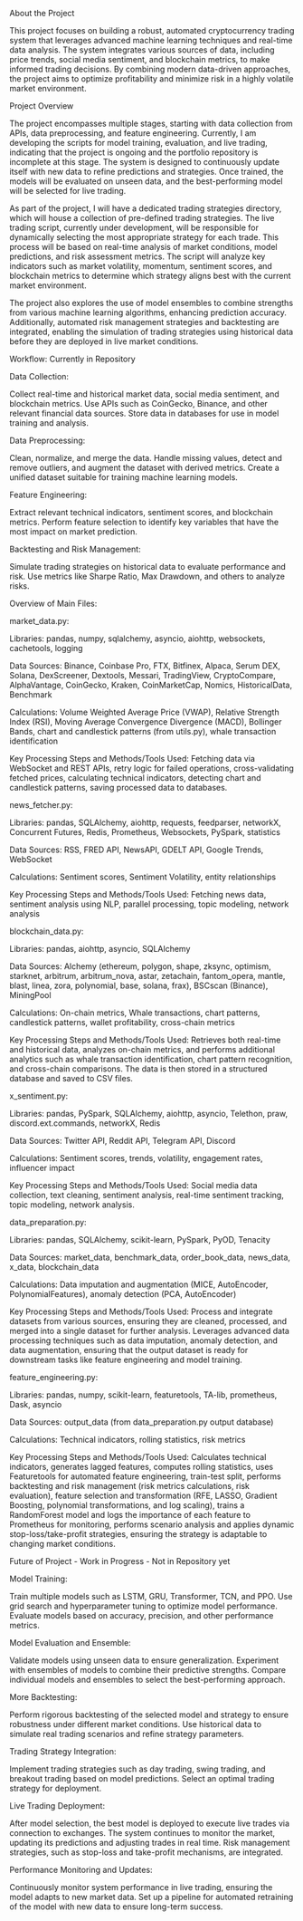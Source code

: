 About the Project

This project focuses on building a robust, automated cryptocurrency trading system that leverages advanced machine learning techniques and real-time data analysis. The system integrates various sources of data, including price trends, social media sentiment, and blockchain metrics, to make informed trading decisions. By combining modern data-driven approaches, the project aims to optimize profitability and minimize risk in a highly volatile market environment.

Project Overview

The project encompasses multiple stages, starting with data collection from APIs, data preprocessing, and feature engineering. Currently, I am developing the scripts for model training, evaluation, and live trading, indicating that the project is ongoing and the portfolio repository is incomplete at this stage. The system is designed to continuously update itself with new data to refine predictions and strategies. Once trained, the models will be evaluated on unseen data, and the best-performing model will be selected for live trading.

As part of the project, I will have a dedicated trading strategies directory, which will house a collection of pre-defined trading strategies. The live trading script, currently under development, will be responsible for dynamically selecting the most appropriate strategy for each trade. This process will be based on real-time analysis of market conditions, model predictions, and risk assessment metrics. The script will analyze key indicators such as market volatility, momentum, sentiment scores, and blockchain metrics to determine which strategy aligns best with the current market environment.

The project also explores the use of model ensembles to combine strengths from various machine learning algorithms, enhancing prediction accuracy. Additionally, automated risk management strategies and backtesting are integrated, enabling the simulation of trading strategies using historical data before they are deployed in live market conditions.

Workflow:
Currently in Repository

Data Collection:

Collect real-time and historical market data, social media sentiment, and blockchain metrics.
Use APIs such as CoinGecko, Binance, and other relevant financial data sources.
Store data in databases for use in model training and analysis.

Data Preprocessing:

Clean, normalize, and merge the data.
Handle missing values, detect and remove outliers, and augment the dataset with derived metrics.
Create a unified dataset suitable for training machine learning models.

Feature Engineering:

Extract relevant technical indicators, sentiment scores, and blockchain metrics.
Perform feature selection to identify key variables that have the most impact on market prediction.

Backtesting and Risk Management:

Simulate trading strategies on historical data to evaluate performance and risk.
Use metrics like Sharpe Ratio, Max Drawdown, and others to analyze risks.


Overview of Main Files:

market_data.py:

Libraries: pandas, numpy, sqlalchemy, asyncio, aiohttp, websockets, cachetools, logging

Data Sources: Binance, Coinbase Pro, FTX, Bitfinex, Alpaca, Serum DEX, Solana, DexScreener, Dextools, Messari, TradingView, CryptoCompare, AlphaVantage, CoinGecko, Kraken, CoinMarketCap, Nomics, HistoricalData, Benchmark

Calculations: Volume Weighted Average Price (VWAP), Relative Strength Index (RSI), Moving Average Convergence Divergence (MACD), Bollinger Bands, chart and candlestick patterns (from utils.py), whale transaction identification

Key Processing Steps and Methods/Tools Used: Fetching data via WebSocket and REST APIs, retry logic for failed operations, cross-validating fetched prices, calculating technical indicators, detecting chart and candlestick patterns, saving processed data to databases.

news_fetcher.py:

Libraries: pandas, SQLAlchemy, aiohttp, requests, feedparser, networkX, Concurrent Futures, Redis, Prometheus, Websockets, PySpark, statistics

Data Sources: RSS, FRED API, NewsAPI, GDELT API, Google Trends, WebSocket

Calculations: Sentiment scores, Sentiment Volatility, entity relationships

Key Processing Steps and Methods/Tools Used: Fetching news data, sentiment analysis using NLP, parallel processing, topic modeling, network analysis

blockchain_data.py:

Libraries: pandas, aiohttp, asyncio, SQLAlchemy

Data Sources: Alchemy (ethereum, polygon, shape, zksync, optimism, starknet, arbitrum, arbitrum_nova, astar, zetachain, fantom_opera, mantle, blast, linea, zora, polynomial, base, solana, frax), BSCscan (Binance), MiningPool

Calculations: On-chain metrics, Whale transactions, chart patterns, candlestick patterns, wallet profitability, cross-chain metrics

Key Processing Steps and Methods/Tools Used: Retrieves both real-time and historical data, analyzes on-chain metrics, and performs additional analytics such as whale transaction identification, chart pattern recognition, and cross-chain comparisons. The data is then stored in a structured database and saved to CSV files. 

x_sentiment.py:

Libraries: pandas, PySpark, SQLAlchemy, aiohttp, asyncio, Telethon, praw, discord.ext.commands, networkX, Redis

Data Sources: Twitter API, Reddit API, Telegram API, Discord

Calculations: Sentiment scores, trends, volatility, engagement rates, influencer impact

Key Processing Steps and Methods/Tools Used: Social media data collection, text cleaning, sentiment analysis, real-time sentiment tracking, topic modeling, network analysis.

data_preparation.py:

Libraries: pandas, SQLAlchemy, scikit-learn, PySpark, PyOD, Tenacity 

Data Sources: market_data, benchmark_data, order_book_data, news_data, x_data, blockchain_data

Calculations: Data imputation and augmentation (MICE, AutoEncoder, PolynomialFeatures), anomaly detection (PCA, AutoEncoder)

Key Processing Steps and Methods/Tools Used: Process and integrate datasets from various sources, ensuring they are cleaned, processed, and merged into a single dataset for further analysis. Leverages advanced data processing techniques such as data imputation, anomaly detection, and data augmentation, ensuring that the output dataset is ready for downstream tasks like feature engineering and model training.

feature_engineering.py:

Libraries: pandas, numpy, scikit-learn, featuretools, TA-lib, prometheus, Dask, asyncio

Data Sources: output_data (from data_preparation.py output database)

Calculations: Technical indicators, rolling statistics, risk metrics

Key Processing Steps and Methods/Tools Used: Calculates technical indicators, generates lagged features, computes rolling statistics, uses Featuretools for automated feature engineering, train-test split, performs backtesting and risk management (risk metrics calculations, risk evaluation), feature selection and transformation (RFE, LASSO, Gradient Boosting, polynomial transformations, and log scaling), trains a RandomForest model and logs the importance of each feature to Prometheus for monitoring, performs scenario analysis and applies dynamic stop-loss/take-profit strategies, ensuring the strategy is adaptable to changing market conditions.



Future of Project - Work in Progress - Not in Repository yet

Model Training:

Train multiple models such as LSTM, GRU, Transformer, TCN, and PPO.
Use grid search and hyperparameter tuning to optimize model performance.
Evaluate models based on accuracy, precision, and other performance metrics.

Model Evaluation and Ensemble:

Validate models using unseen data to ensure generalization.
Experiment with ensembles of models to combine their predictive strengths.
Compare individual models and ensembles to select the best-performing approach.

More Backtesting:

Perform rigorous backtesting of the selected model and strategy to ensure robustness under different market conditions.
Use historical data to simulate real trading scenarios and refine strategy parameters.

Trading Strategy Integration:

Implement trading strategies such as day trading, swing trading, and breakout trading based on model predictions.
Select an optimal trading strategy for deployment.

Live Trading Deployment:

After model selection, the best model is deployed to execute live trades via connection to exchanges.
The system continues to monitor the market, updating its predictions and adjusting trades in real time.
Risk management strategies, such as stop-loss and take-profit mechanisms, are integrated.

Performance Monitoring and Updates:

Continuously monitor system performance in live trading, ensuring the model adapts to new market data.
Set up a pipeline for automated retraining of the model with new data to ensure long-term success.

